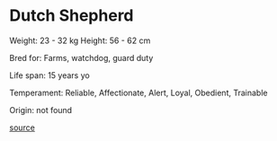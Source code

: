 # Dutch Shepherd

Weight: 23 - 32 kg
Height: 56 - 62 cm

Bred for: Farms, watchdog, guard duty

Life span: 15 years yo

Temperament: Reliable, Affectionate, Alert, Loyal, Obedient, Trainable

Origin: not found

[source](https://api.thedogapi.com/v1/breeds/98)
